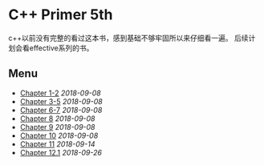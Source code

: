 # C++ Primer 5th
c++以前没有完整的看过这本书，感到基础不够牢固所以来仔细看一遍。
后续计划会看effective系列的书。
## Menu
* [Chapter 1-2](chapter1-2.md) *2018-09-08*
* [Chapter 3-5](chapter3-5.md) *2018-09-08*
* [Chapter 6-7](chapter6-7.md) *2018-09-08*
* [Chapter 8](chapter8.md) *2018-09-08*
* [Chapter 9](chapter9.md) *2018-09-08*
* [Chapter 10](chapter10.md) *2018-09-08*
* [Chapter 11](chapter11.md) *2018-09-14*
* [Chapter 12.1](chapter12_1.md) *2018-09-26*